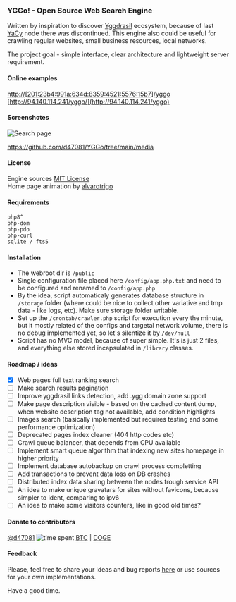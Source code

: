 ### YGGo! - Open Source Web Search Engine

Written by inspiration to discover [Yggdrasil](https://yggdrasil-network.github.io) ecosystem, because of last [YaCy](https://yacy.net/) node there was discontinued.
This engine also could be useful for crawling regular websites, small business resources, local networks.

The project goal - simple interface, clear architecture and lightweight server requirement.

#### Online examples

[http://[201:23b4:991a:634d:8359:4521:5576:15b7]/yggo](http://[201:23b4:991a:634d:8359:4521:5576:15b7]/yggo)  
[http://94.140.114.241/yggo/](http://94.140.114.241/yggo)

#### Screenshotes

![Search page](https://github.com/d47081/YGGo/blob/main/media/search.png?raw=true)

https://github.com/d47081/YGGo/tree/main/media

#### License
Engine sources [MIT License](https://github.com/d47081/YGGo/blob/main/LICENSE)  
Home page animation by [alvarotrigo](https://codepen.io/alvarotrigo/pen/GRvYNax)

#### Requirements

```
php8^
php-dom
php-pdo
php-curl
sqlite / fts5
```

#### Installation 

* The webroot dir is `/public` 
* Single configuration file placed here `/config/app.php.txt` and need to be configured and renamed to `/config/app.php`
* By the idea, script automaticaly generates database structure in `/storage` folder (where could be nice to collect other variative and tmp data - like logs, etc). Make sure storage folder writable.
* Set up the `/crontab/crawler.php` script for execution every the minute, but it mostly related of the configs and targetal network volume, there is no debug implemented yet, so let's silentize it by `/dev/null`
* Script has no MVC model, because of super simple. It's is just 2 files, and everything else stored incapsulated in `/library` classes.

#### Roadmap / ideas

* [x] Web pages full text ranking search 
* [ ] Make search results pagination
* [ ] Improve yggdrasil links detection, add .ygg domain zone support
* [ ] Make page description visible - based on the cached content dump, when website description tag not available, add condition highlights
* [ ] Images search (basically implemented but requires testing and some performance optimization)
* [ ] Deprecated pages index cleaner (404 http codes etc)
* [ ] Crawl queue balancer, that depends from CPU available
* [ ] Implement smart queue algorithm that indexing new sites homepage in higher priority
* [ ] Implement database autobackup on crawl process completting
* [ ] Add transactions to prevent data loss on DB crashes
* [ ] Distributed index data sharing between the nodes trough service API
* [ ] An idea to make unique gravatars for sites without favicons, because simpler to ident, comparing to ipv6
* [ ] An idea to make some visitors counters, like in good old times?

#### Donate to contributors 

[@d47081](https://github.com/d47081) ![time spent](https://wakatime.com/badge/user/0b7fe6c1-b091-4c98-b930-75cfee17c7a5/project/eb10a02c-e1db-44a9-914d-ba078c68f7f2.svg) [BTC](https://www.blockchain.com/explorer/addresses/btc/bc1qngdf2kwty6djjqpk0ynkpq9wmlrmtm7e0c534y) | [DOGE](https://dogechain.info/address/D5Sez493ibLqTpyB3xwQUspZvJ1cxEdRNQ)

#### Feedback 

Please, feel free to share your ideas and bug reports [here](https://github.com/d47081/YGGo/issues) or use sources for your own implementations.

Have a good time.
